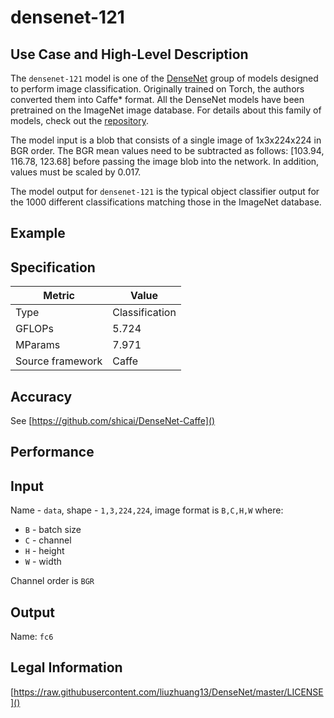 # densenet-121

## Use Case and High-Level Description

The `densenet-121` model is one of the [DenseNet](https://arxiv.org/pdf/1608.06993)
group of models designed to perform image classification. Originally trained on
Torch, the authors converted them into Caffe* format. All the DenseNet models have
been pretrained on the ImageNet image database. For details about this family of
models, check out the [repository](https://github.com/shicai/DenseNet-Caffe). 

The model input is a blob that consists of a single image of 1x3x224x224 in BGR
order. The BGR mean values need to be subtracted as follows: [103.94, 116.78, 123.68]
before passing the image blob into the network. In addition, values must be scaled
by 0.017.

The model output for `densenet-121` is the typical object classifier output for
the 1000 different classifications matching those in the ImageNet database.

## Example

## Specification

| Metric            | Value         |
|-------------------|---------------|
| Type              | Classification|
| GFLOPs            | 5.724         |
| MParams           | 7.971         |
| Source framework  | Caffe         |

## Accuracy

See [https://github.com/shicai/DenseNet-Caffe]()

## Performance

## Input

Name - `data`, shape - `1,3,224,224`, image format is `B,C,H,W` where:

- `B` - batch size
- `C` - channel
- `H` - height
- `W` - width

Channel order is `BGR`
 
## Output

Name: `fc6`

## Legal Information

[https://raw.githubusercontent.com/liuzhuang13/DenseNet/master/LICENSE]()
